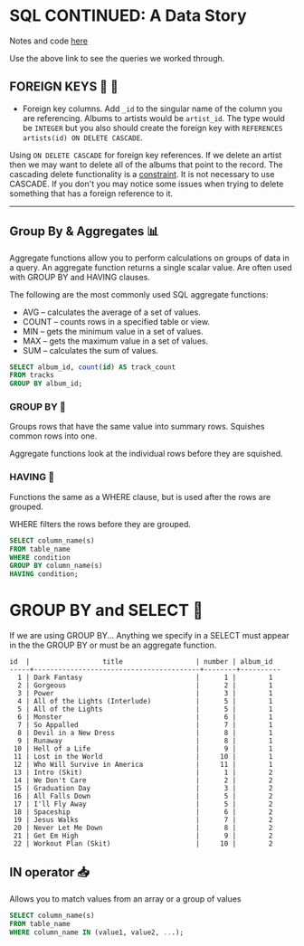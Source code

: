 

# SQL CONTINUED: A Data Story

Notes and code [here](https://github.com/tborsa/LighthouseLabs/tree/master/lectures/Week4/Day1/Breakout)

Use the above link to see the queries we worked through.

## FOREIGN KEYS 🤖 🔑

- Foreign key columns. Add `_id` to the singular name of the column you are referencing. Albums to artists would be `artist_id`. The type would be `INTEGER` but you also should create the foreign key with `REFERENCES artists(id) ON DELETE CASCADE`.

Using `ON DELETE CASCADE` for foreign key references. If we delete an artist then we may want to delete all of the albums that point to the record. The cascading delete functionality is a [constraint](https://www.postgresql.org/docs/current/static/ddl-constraints.html). It is not necessary to use CASCADE. If you don't you may notice some issues when trying to delete something that has a foreign reference to it.

---

## Group By & Aggregates 📊

Aggregate functions allow you to perform calculations on groups of data in a query. 
An aggregate function returns a single scalar value.
Are often used with GROUP BY and HAVING clauses.

The following are the most commonly used SQL aggregate functions:

- AVG – calculates the average of a set of values.
- COUNT – counts rows in a specified table or view.
- MIN – gets the minimum value in a set of values.
- MAX – gets the maximum value in a set of values.
- SUM – calculates the sum of values.

```sql
SELECT album_id, count(id) AS track_count
FROM tracks
GROUP BY album_id;
```

### GROUP BY 🤹

Groups rows that have the same value into summary rows.
Squishes common rows into one.

Aggregate functions look at the individual rows before they are squished.


### HAVING 🤗

Functions the same as a WHERE clause, but is used after the rows are grouped.

WHERE filters the rows before they are grouped.

```sql
SELECT column_name(s)
FROM table_name
WHERE condition
GROUP BY column_name(s)
HAVING condition;
```

# GROUP BY and SELECT 🤹   

If we are using GROUP BY...
Anything we specify in a SELECT must appear in the the GROUP BY
or must be an aggregate function.

```
id  |                  title                  | number | album_id 
-----+-----------------------------------------+--------+---------- 
  1 | Dark Fantasy                            |      1 |        1 
  2 | Gorgeous                                |      2 |        1 
  3 | Power                                   |      3 |        1 
  4 | All of the Lights (Interlude)           |      5 |        1 
  5 | All of the Lights                       |      5 |        1 
  6 | Monster                                 |      6 |        1 
  7 | So Appalled                             |      7 |        1 
  8 | Devil in a New Dress                    |      8 |        1 
  9 | Runaway                                 |      8 |        1 
 10 | Hell of a Life                          |      9 |        1 
 11 | Lost in the World                       |     10 |        1 
 12 | Who Will Survive in America             |     11 |        1 
 13 | Intro (Skit)                            |      1 |        2 
 14 | We Don't Care                           |      2 |        2 
 15 | Graduation Day                          |      3 |        2 
 16 | All Falls Down                          |      5 |        2 
 17 | I'll Fly Away                           |      5 |        2 
 18 | Spaceship                               |      6 |        2 
 19 | Jesus Walks                             |      7 |        2 
 20 | Never Let Me Down                       |      8 |        2 
 21 | Get Em High                             |      9 |        2 
 22 | Workout Plan (Skit)                     |     10 |        2 
```




## IN operator 📥

Allows you to match values from an array or a group of values


```sql
SELECT column_name(s)
FROM table_name
WHERE column_name IN (value1, value2, ...);
```


